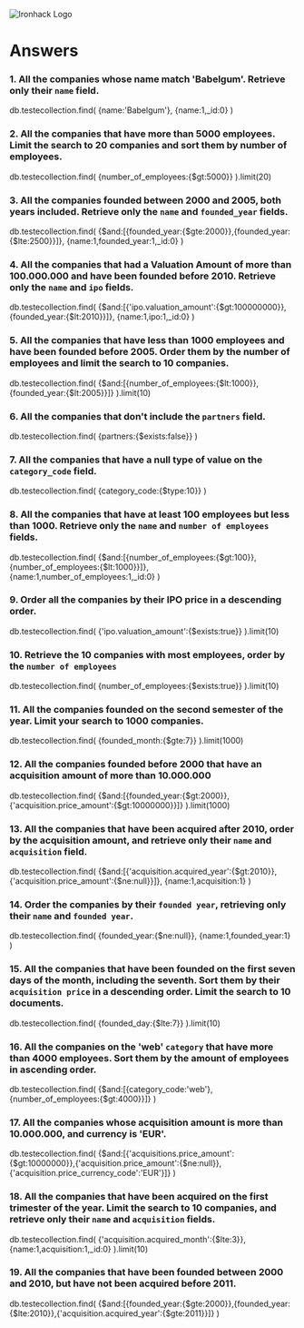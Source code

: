 ![Ironhack Logo](https://i.imgur.com/1QgrNNw.png)

# Answers

### 1. All the companies whose name match 'Babelgum'. Retrieve only their `name` field.

db.testecollection.find(
{name:'Babelgum'},
{name:1,\_id:0}
)

### 2. All the companies that have more than 5000 employees. Limit the search to 20 companies and sort them by **number of employees**.

db.testecollection.find(
{number_of_employees:{$gt:5000}}
).limit(20)

### 3. All the companies founded between 2000 and 2005, both years included. Retrieve only the `name` and `founded_year` fields.

db.testecollection.find(
{$and:[{founded_year:{$gte:2000}},{founded_year:{$lte:2500}}]},
{name:1,founded_year:1,\_id:0}
)

### 4. All the companies that had a Valuation Amount of more than 100.000.000 and have been founded before 2010. Retrieve only the `name` and `ipo` fields.

db.testecollection.find(
{$and:[{'ipo.valuation_amount':{$gt:100000000}},{founded_year:{$lt:2010}}]},
{name:1,ipo:1,\_id:0}
)

### 5. All the companies that have less than 1000 employees and have been founded before 2005. Order them by the number of employees and limit the search to 10 companies.

db.testecollection.find(
{$and:[{number_of_employees:{$lt:1000}},{founded_year:{$lt:2005}}]}
).limit(10)

### 6. All the companies that don't include the `partners` field.

db.testecollection.find(
{partners:{$exists:false}}
)

### 7. All the companies that have a null type of value on the `category_code` field.

db.testecollection.find(
{category_code:{$type:10}}
)

### 8. All the companies that have at least 100 employees but less than 1000. Retrieve only the `name` and `number of employees` fields.

db.testecollection.find(
{$and:[{number_of_employees:{$gt:100}},{number_of_employees:{$lt:1000}}]},
{name:1,number_of_employees:1,\_id:0}
)

### 9. Order all the companies by their IPO price in a descending order.

db.testecollection.find(
{'ipo.valuation_amount':{$exists:true}}
).limit(10)

### 10. Retrieve the 10 companies with most employees, order by the `number of employees`

db.testecollection.find(
{number_of_employees:{$exists:true}}
).limit(10)

### 11. All the companies founded on the second semester of the year. Limit your search to 1000 companies.

db.testecollection.find(
{founded_month:{$gte:7}}
).limit(1000)

### 12. All the companies founded before 2000 that have an acquisition amount of more than 10.000.000

db.testecollection.find(
{$and:[{founded_year:{$gt:2000}},{'acquisition.price_amount':{$gt:10000000}}]}
).limit(1000)

### 13. All the companies that have been acquired after 2010, order by the acquisition amount, and retrieve only their `name` and `acquisition` field.

db.testecollection.find(
{$and:[{'acquisition.acquired_year':{$gt:2010}},{'acquisition.price_amount':{$ne:null}}]},
{name:1,acquisition:1}
)

### 14. Order the companies by their `founded year`, retrieving only their `name` and `founded year`.

db.testecollection.find(
{founded_year:{$ne:null}},
{name:1,founded_year:1}
)

### 15. All the companies that have been founded on the first seven days of the month, including the seventh. Sort them by their `acquisition price` in a descending order. Limit the search to 10 documents.

db.testecollection.find(
{founded_day:{$lte:7}}
).limit(10)

### 16. All the companies on the 'web' `category` that have more than 4000 employees. Sort them by the amount of employees in ascending order.

db.testecollection.find(
{$and:[{category_code:'web'},{number_of_employees:{$gt:4000}}]}
)

### 17. All the companies whose acquisition amount is more than 10.000.000, and currency is 'EUR'.

db.testecollection.find(
{$and:[{'acquisitions.price_amount':{$gt:10000000}},{'acquisition.price_amount':{$ne:null}},{'acquisition.price_currency_code':'EUR'}]}
)

### 18. All the companies that have been acquired on the first trimester of the year. Limit the search to 10 companies, and retrieve only their `name` and `acquisition` fields.

db.testecollection.find(
{'acquisition.acquired_month':{$lte:3}},
{name:1,acquisition:1,\_id:0}
).limit(10)

### 19. All the companies that have been founded between 2000 and 2010, but have not been acquired before 2011.

db.testecollection.find(
{$and:[{founded_year:{$gte:2000}},{founded_year:{$lte:2010}},{'acquisition.acquired_year':{$gte:2011}}]}
)
